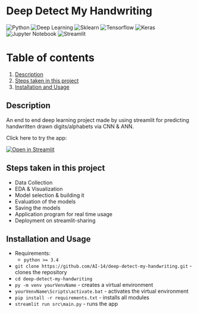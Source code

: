 # Deep Detect My Handwriting
![Python](https://img.shields.io/badge/-Python-black?style=flat&logo=python)
![Deep Learning](https://img.shields.io/badge/-Deep%20Learning-566be8?style=flat)
![Sklearn](https://img.shields.io/badge/-Sklearn-1fb30e?style=flat)
![Tensorflow](https://img.shields.io/badge/-Tensorflow-gray?style=flat&logo=tensorflow)
![Keras](https://img.shields.io/badge/-Keras-gray?style=flat&logo=keras)
![Jupyter Notebook](https://img.shields.io/badge/-Jupyter%20Notebook-black?style=flat&logo=jupyter)
![Streamlit](https://img.shields.io/badge/-Streamlit-f0806c?style=flat)

# Table of contents
1. [Description](#description)
2. [Steps taken in this project](#project-steps)
3. [Installation and Usage](#installation-usage)

## Description <a name="description"></a>
An end to end deep learning project made by using streamlit for predicting handwritten drawn digits/alphabets via CNN & ANN.

Click here to try the app: 
   
[![Open in Streamlit](https://static.streamlit.io/badges/streamlit_badge_black_white.svg)](https://ai-14-deep-detect-my-handwriting-srcmain-ltg1gw.streamlit.app/)

## Steps taken in this project <a name="project-steps"></a>
- Data Collection
- EDA & Visualization
- Model selection & building it
- Evaluation of the models
- Saving the models
- Application program for real time usage
- Deployment on streamlit-sharing

## Installation and Usage <a name="installation-usage"></a>
- Requirements:
   - `python >= 3.4`
- `git clone https://github.com/AI-14/deep-detect-my-handwriting.git` - clones the repository
- `cd deep-detect-my-handwriting`
- `py -m venv yourVenvName` - creates a virtual environment
- `yourVenvName\Scripts\activate.bat` - activates the virtual environment
- `pip install -r requirements.txt` - installs all modules
- `streamlit run src\main.py` - runs the app
